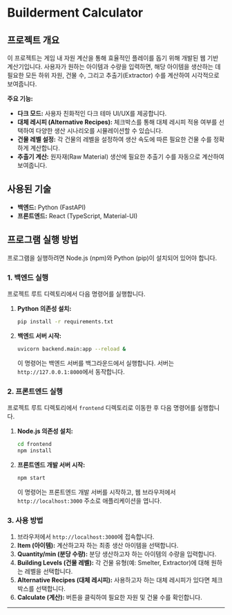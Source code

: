 # Builderment Calculator

## 프로젝트 개요

이 프로젝트는 게임 내 자원 계산을 통해 효율적인 플레이를 돕기 위해 개발된 웹 기반 계산기입니다. 사용자가 원하는 아이템과 수량을 입력하면, 해당 아이템을 생산하는 데 필요한 모든 하위 자원, 건물 수, 그리고 추출기(Extractor) 수를 계산하여 시각적으로 보여줍니다.

**주요 기능:**

-   **다크 모드:** 사용자 친화적인 다크 테마 UI/UX를 제공합니다.
-   **대체 레시피 (Alternative Recipes):** 체크박스를 통해 대체 레시피 적용 여부를 선택하여 다양한 생산 시나리오를 시뮬레이션할 수 있습니다.
-   **건물 레벨 설정:** 각 건물의 레벨을 설정하여 생산 속도에 따른 필요한 건물 수를 정확하게 계산합니다.
-   **추출기 계산:** 원자재(Raw Material) 생산에 필요한 추출기 수를 자동으로 계산하여 보여줍니다.

## 사용된 기술

-   **백엔드:** Python (FastAPI)
-   **프론트엔드:** React (TypeScript, Material-UI)

## 프로그램 실행 방법

프로그램을 실행하려면 Node.js (npm)와 Python (pip)이 설치되어 있어야 합니다.

### 1. 백엔드 실행

프로젝트 루트 디렉토리에서 다음 명령어를 실행합니다.

1.  **Python 의존성 설치:**
    ```bash
    pip install -r requirements.txt
    ```
2.  **백엔드 서버 시작:**
    ```bash
    uvicorn backend.main:app --reload &
    ```
    이 명령어는 백엔드 서버를 백그라운드에서 실행합니다. 서버는 `http://127.0.0.1:8000`에서 동작합니다.

### 2. 프론트엔드 실행

프로젝트 루트 디렉토리에서 `frontend` 디렉토리로 이동한 후 다음 명령어를 실행합니다.

1.  **Node.js 의존성 설치:**
    ```bash
    cd frontend
    npm install
    ```
2.  **프론트엔드 개발 서버 시작:**
    ```bash
    npm start
    ```
    이 명령어는 프론트엔드 개발 서버를 시작하고, 웹 브라우저에서 `http://localhost:3000` 주소로 애플리케이션을 엽니다.

### 3. 사용 방법

1.  브라우저에서 `http://localhost:3000`에 접속합니다.
2.  **Item (아이템):** 계산하고자 하는 최종 생산 아이템을 선택합니다.
3.  **Quantity/min (분당 수량):** 분당 생산하고자 하는 아이템의 수량을 입력합니다.
4.  **Building Levels (건물 레벨):** 각 건물 유형(예: Smelter, Extractor)에 대해 원하는 레벨을 선택합니다.
5.  **Alternative Recipes (대체 레시피):** 사용하고자 하는 대체 레시피가 있다면 체크박스를 선택합니다.
6.  **Calculate (계산):** 버튼을 클릭하여 필요한 자원 및 건물 수를 확인합니다.

---